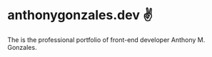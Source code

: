 # anthonygonzales.dev ✌️

The is the professional portfolio of front-end developer Anthony M. Gonzales.
